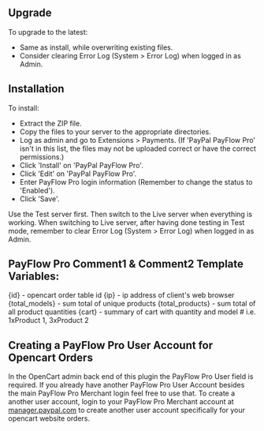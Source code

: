 ## Upgrade
To upgrade to the latest:
* Same as install, while overwriting existing files.
* Consider clearing Error Log (System > Error Log) when logged in as Admin.

## Installation
To install:
* Extract the ZIP file.
* Copy the files to your server to the appropriate directories.
* Log as admin and go to Extensions > Payments.  (If 'PayPal PayFlow Pro' isn't in this list, the files may not be uploaded correct or have the correct permissions.)
* Click 'Install' on 'PayPal PayFlow Pro'.
* Click 'Edit' on 'PayPal PayFlow Pro'.
* Enter PayFlow Pro login information (Remember to change the status to 'Enabled').
* Click 'Save'.

Use the Test server first.  Then switch to the Live server when everything is working. When switching to Live server, after having done testing in Test mode, remember to clear Error Log (System > Error Log) when logged in as Admin.

## PayFlow Pro Comment1 & Comment2 Template Variables:
{id} - opencart order table id
{ip} - ip address of client's web browser
{total_models} - sum total of unique products
{total_products} - sum total of all product quantities
{cart} - summary of cart with quantity and model # i.e. 1xProduct 1, 3xProduct 2

## Creating a PayFlow Pro User Account for Opencart Orders
In the OpenCart admin back end of this plugin the PayFlow Pro User field is required. If you already have another PayFlow Pro User Account besides the main PayFlow Pro Merchant login feel free to use that.
To create a another user account, login to your PayFlow Pro Merchant account at [manager.paypal.com](https://manager.paypal.com/) to create another user account specifically for your opencart website orders. 
